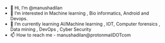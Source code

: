- 👋 Hi, I’m @manushadilan
- 👀 I’m interested in Machine learning , Bio informatics, Android and Devops.
- 🌱 I’m currently learning AI/Machine learning , IOT, Computer forensics , Data mining , DevOps , Cyber Security
- 📫 How to reach me - manushadilan@protonmailDOTcom

<!---
manushadilan/manushadilan is a ✨ special ✨ repository because its `README.md` (this file) appears on your GitHub profile.
You can click the Preview link to take a look at your changes.
--->
